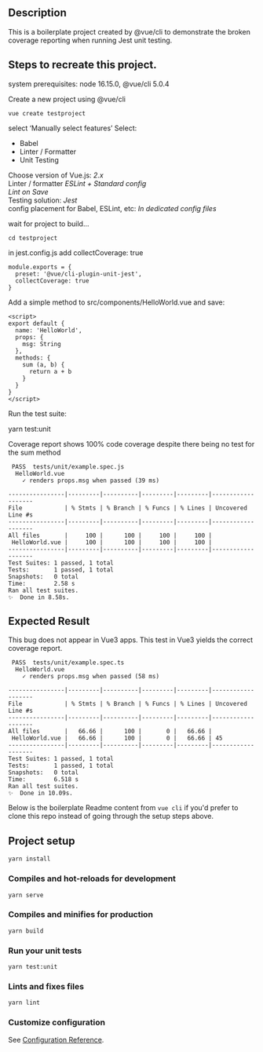 ## Description
This is a boilerplate project created by @vue/cli to demonstrate the broken coverage reporting when running Jest unit testing.
## Steps to recreate this project.
system prerequisites: node 16.15.0, @vue/cli 5.0.4

Create a new project using @vue/cli

`vue create testproject`

select ‘Manually select features’
Select:

* Babel
* Linter / Formatter
* Unit Testing

Choose version of Vue.js: *2.x*  
Linter / formatter *ESLint + Standard config*  
*Lint on Save*  
Testing solution: *Jest*  
config placement for Babel, ESLint, etc: *In dedicated config files*

wait for project to build...

`cd testproject`

in jest.config.js add collectCoverage: true
```
module.exports = {
  preset: '@vue/cli-plugin-unit-jest',
  collectCoverage: true
}
```
Add a simple method to src/components/HelloWorld.vue and save:
```
<script>
export default {
  name: 'HelloWorld',
  props: {
    msg: String
  },
  methods: {
    sum (a, b) {
      return a + b
    }
  }
}
</script>
```
Run the test suite:

yarn test:unit

Coverage report shows 100% code coverage despite there being no test for the sum method
```
 PASS  tests/unit/example.spec.js
  HelloWorld.vue
    ✓ renders props.msg when passed (39 ms)

----------------|---------|----------|---------|---------|-------------------
File            | % Stmts | % Branch | % Funcs | % Lines | Uncovered Line #s 
----------------|---------|----------|---------|---------|-------------------
All files       |     100 |      100 |     100 |     100 |                   
 HelloWorld.vue |     100 |      100 |     100 |     100 |                   
----------------|---------|----------|---------|---------|-------------------
Test Suites: 1 passed, 1 total
Tests:       1 passed, 1 total
Snapshots:   0 total
Time:        2.58 s
Ran all test suites.
✨  Done in 8.58s.
```
## Expected Result
This bug does not appear in Vue3 apps. This test in Vue3 yields the correct coverage report.
```
 PASS  tests/unit/example.spec.ts
  HelloWorld.vue
    ✓ renders props.msg when passed (58 ms)

----------------|---------|----------|---------|---------|-------------------
File            | % Stmts | % Branch | % Funcs | % Lines | Uncovered Line #s 
----------------|---------|----------|---------|---------|-------------------
All files       |   66.66 |      100 |       0 |   66.66 |                   
 HelloWorld.vue |   66.66 |      100 |       0 |   66.66 | 45                
----------------|---------|----------|---------|---------|-------------------
Test Suites: 1 passed, 1 total
Tests:       1 passed, 1 total
Snapshots:   0 total
Time:        6.518 s
Ran all test suites.
✨  Done in 10.09s.
```
Below is the boilerplate Readme content from `vue cli` if you'd prefer to clone this repo instead of going through the setup steps above.
## Project setup
```
yarn install
```

### Compiles and hot-reloads for development
```
yarn serve
```

### Compiles and minifies for production
```
yarn build
```

### Run your unit tests
```
yarn test:unit
```

### Lints and fixes files
```
yarn lint
```

### Customize configuration
See [Configuration Reference](https://cli.vuejs.org/config/).
